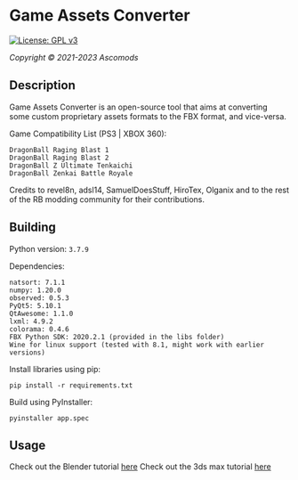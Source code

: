 # Game Assets Converter

[![License: GPL v3](https://img.shields.io/badge/License-GPLv3-blue.svg)](https://www.gnu.org/licenses/gpl-3.0)

*Copyright © 2021-2023 Ascomods*

## Description

Game Assets Converter is an open-source tool that aims at converting
some custom proprietary assets formats to the FBX format, and vice-versa.

Game Compatibility List (PS3 | XBOX 360):
```
DragonBall Raging Blast 1
DragonBall Raging Blast 2
DragonBall Z Ultimate Tenkaichi
DragonBall Zenkai Battle Royale
```

Credits to revel8n, adsl14, SamuelDoesStuff, HiroTex, Olganix and to the rest of the RB modding community for their contributions.

## Building

Python version: `3.7.9`

Dependencies:
```
natsort: 7.1.1
numpy: 1.20.0
observed: 0.5.3
PyQt5: 5.10.1
QtAwesome: 1.1.0
lxml: 4.9.2
colorama: 0.4.6
FBX Python SDK: 2020.2.1 (provided in the libs folder)
Wine for linux support (tested with 8.1, might work with earlier versions)
```
Install libraries using pip:
```
pip install -r requirements.txt
```
Build using PyInstaller:
```
pyinstaller app.spec
```

## Usage

Check out the Blender tutorial [here](https://www.youtube.com/watch?v=pRkBQ4UaKCI)
Check out the 3ds max tutorial [here](https://www.youtube.com/watch?v=HiU3i0ZZn2I&list=PL1zfdnvxzp12kg2b_ubdOqmoTyLLE3gcY)